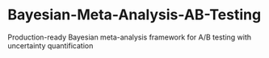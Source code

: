 # Bayesian-Meta-Analysis-AB-Testing
Production-ready Bayesian meta-analysis framework for A/B testing with uncertainty quantification
